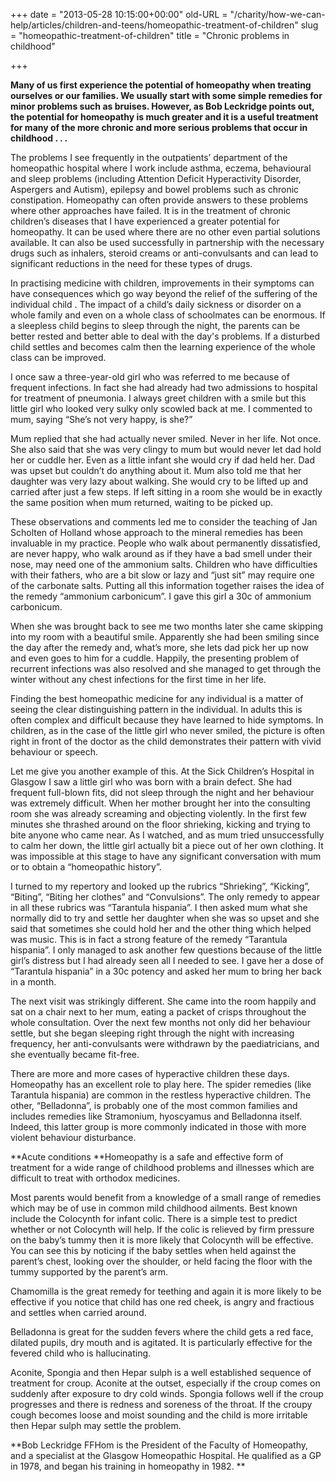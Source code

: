 +++
date = "2013-05-28 10:15:00+00:00"
old-URL = "/charity/how-we-can-help/articles/children-and-teens/homeopathic-treatment-of-children"
slug = "homeopathic-treatment-of-children"
title = "Chronic problems in childhood"

+++

**Many of us first experience the potential of homeopathy when treating ourselves or our families. We usually start with some simple remedies for minor problems such as bruises. However, as Bob Leckridge points out, the potential for homeopathy is much greater and it is a useful treatment for many of the more chronic and more serious problems that occur in childhood . . .**

The problems I see frequently in the outpatients’ department of the homeopathic hospital where I work include asthma, eczema, behavioural and sleep problems (including Attention Deficit Hyperactivity Disorder, Aspergers and Autism), epilepsy and bowel problems such as chronic constipation. Homeopathy can often provide answers to these problems where other approaches have failed. It is in the treatment of chronic children’s diseases that I have experienced a greater potential for homeopathy. It can be used where there are no other even partial solutions available. It can also be used successfully in partnership with the necessary drugs such as inhalers, steroid creams or anti-convulsants and can lead to significant reductions in the need for these types of drugs.

In practising medicine with children, improvements in their symptoms can have consequences which go way beyond the relief of the suffering of the individual child . The impact of a child’s daily sickness or disorder on a whole family and even on a whole class of schoolmates can be enormous. If a sleepless child begins to sleep through the night, the parents can be better rested and better able to deal with the day's problems. If a disturbed child settles and becomes calm then the learning experience of the whole class can be improved.

I once saw a three-year-old girl who was referred to me because of frequent infections. In fact she had already had two admissions to hospital for treatment of pneumonia. I always greet children with a smile but this little girl who looked very sulky only scowled back at me. I commented to mum, saying “She’s not very happy, is she?”

Mum replied that she had actually never smiled. Never in her life. Not once. She also said that she was very clingy to mum but would never let dad hold her or cuddle her. Even as a little infant she would cry if dad held her. Dad was upset but couldn’t do anything about it. Mum also told me that her daughter was very lazy about walking. She would cry to be lifted up and carried after just a few steps. If left sitting in a room she would be in exactly the same position when mum returned, waiting to be picked up.

These observations and comments led me to consider the teaching of Jan Scholten of Holland whose approach to the mineral remedies has been invaluable in my practice. People who walk about permanently dissatisfied, are never happy, who walk around as if they have a bad smell under their nose, may need one of the ammonium salts. Children who have difficulties with their fathers, who are a bit slow or lazy and “just sit” may require one of the carbonate salts. Putting all this information together raises the idea of the remedy “ammonium carbonicum”. I gave this girl a 30c of ammonium carbonicum.

When she was brought back to see me two months later she came skipping into my room with a beautiful smile. Apparently she had been smiling since the day after the remedy and, what’s more, she lets dad pick her up now and even goes to him for a cuddle. Happily, the presenting problem of recurrent infections was also resolved and she managed to get through the winter without any chest infections for the first time in her life.

Finding the best homeopathic medicine for any individual is a matter of seeing the clear distinguishing pattern in the individual. In adults this is often complex and difficult because they have learned to hide symptoms. In children, as in the case of the little girl who never smiled, the picture is often right in front of the doctor as the child demonstrates their pattern with vivid behaviour or speech.

Let me give you another example of this. At the Sick Children’s Hospital in Glasgow I saw a little girl who was born with a brain defect. She had frequent full-blown fits, did not sleep through the night and her behaviour was extremely difficult. When her mother brought her into the consulting room she was already screaming and objecting violently. In the first few minutes she thrashed around on the floor shrieking, kicking and trying to bite anyone who came near. As I watched, and as mum tried unsuccessfully to calm her down, the little girl actually bit a piece out of her own clothing. It was impossible at this stage to have any significant conversation with mum or to obtain a “homeopathic history”.

I turned to my repertory and looked up the rubrics “Shrieking”, “Kicking”, “Biting”, “Biting her clothes” and “Convulsions”. The only remedy to appear in all these rubrics was “Tarantula hispania”. I then asked mum what she normally did to try and settle her daughter when she was so upset and she said that sometimes she could hold her and the other thing which helped was music. This is in fact a strong feature of the remedy “Tarantula hispania”. I only managed to ask another few questions because of the little girl’s distress but I had already seen all I needed to see. I gave her a dose of “Tarantula hispania” in a 30c potency and asked her mum to bring her back in a month.

The next visit was strikingly different. She came into the room happily and sat on a chair next to her mum, eating a packet of crisps throughout the whole consultation. Over the next few months not only did her behaviour settle, but she began sleeping right through the night with increasing frequency, her anti-convulsants were withdrawn by the paediatricians, and she eventually became fit-free.

There are more and more cases of hyperactive children these days. Homeopathy has an excellent role to play here. The spider remedies (like Tarantula hispania) are common in the restless hyperactive children. The other, “Belladonna”, is probably one of the most common families and includes remedies like Stramonium, hyoscyamus and Belladonna itself. Indeed, this latter group is more commonly indicated in those with more violent behaviour disturbance.

**Acute conditions
**Homeopathy is a safe and effective form of treatment for a wide range of childhood problems and illnesses which are difficult to treat with orthodox medicines.

Most parents would benefit from a knowledge of a small range of remedies which may be of use in common mild childhood ailments. Best known include the Colocynth for infant colic. There is a simple test to predict whether or not Colocynth will help. If the colic is relieved by firm pressure on the baby’s tummy then it is more likely that Colocynth will be effective. You can see this by noticing if the baby settles when held against the parent’s chest, looking over the shoulder, or held facing the floor with the tummy supported by the parent’s arm.

Chamomilla is the great remedy for teething and again it is more likely to be effective if you notice that child has one red cheek, is angry and fractious and settles when carried around.

Belladonna is great for the sudden fevers where the child gets a red face, dilated pupils, dry mouth and is agitated. It is particularly effective for the fevered child who is hallucinating.

Aconite, Spongia and then Hepar sulph is a well established sequence of treatment for croup. Aconite at the outset, especially if the croup comes on suddenly after exposure to dry cold winds. Spongia follows well if the croup progresses and there is redness and soreness of the throat. If the croupy cough becomes loose and moist sounding and the child is more irritable then Hepar sulph may settle the problem.

**Bob Leckridge FFHom is the President of the Faculty of Homeopathy, and a specialist at the Glasgow Homeopathic Hospital. He qualified as a GP in 1978, and began his training in homeopathy in 1982.
**

